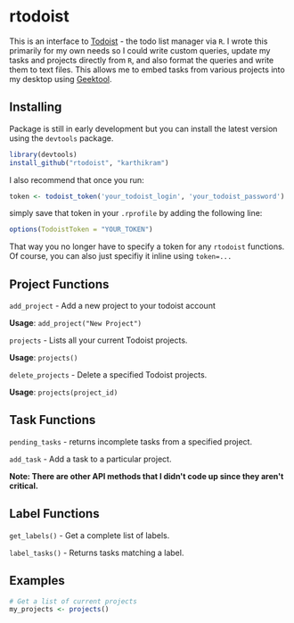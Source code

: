 # rtodoist

This is an interface to [Todoist](https://todoist.com) - the todo list manager via `R`. I wrote this primarily for my own needs so I could write custom queries, update my tasks and projects directly from `R`, and also format the queries and write them to text files. This allows me to embed tasks from various projects into my desktop using [Geektool](http://projects.tynsoe.org/en/geektool/).

## Installing

Package is still in early development but you can install the latest version using the `devtools` package.

```r
library(devtools)
install_github("rtodoist", "karthikram")
```
I also recommend that once you run:

 ```r
 token <- todoist_token('your_todoist_login', 'your_todoist_password')
 ```
 simply save that token in your `.rprofile` by adding the following line:

```r
options(TodoistToken = "YOUR_TOKEN")
```

That way you no longer have to specify a token for any `rtodoist` functions. Of course, you can also just specifiy it inline using `token=...`

## Project Functions
`add_project` - Add a new project to your todoist account

**Usage**: `add_project("New Project")`

`projects` - Lists all your current Todoist projects.

**Usage**: `projects()`

`delete_projects` - Delete a specified Todoist projects.

**Usage**: `projects(project_id)`

## Task Functions

`pending_tasks` - returns incomplete tasks from a specified project.

`add_task` - Add a task to a particular project.

__Note: There are other API methods that I didn't code up since they aren't critical.__


## Label Functions

`get_labels()` - Get a complete list of labels.

`label_tasks()` - Returns tasks matching a label.


## Examples

```r
# Get a list of current projects
my_projects <- projects()
```
